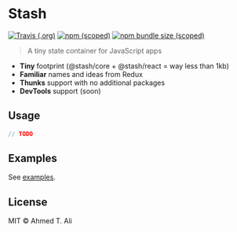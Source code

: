 # Stash

[![Travis (.org)](https://img.shields.io/travis/z0al/stash.svg)](https://travis-ci.org/z0al/stash)
[![npm (scoped)](https://img.shields.io/npm/v/@stash/core.svg)](https://npm.im/@stash/core)
[![npm bundle size (scoped)](https://img.shields.io/bundlephobia/minzip/@stash/core.svg)](https://npm.im/@stash/core)

> A tiny state container for JavaScript apps

- **Tiny** footprint (@stash/core + @stash/react = way less than 1kb)
- **Familiar** names and ideas from Redux
- **Thunks** support with no additional packages
- **DevTools** support (soon)

## Usage

```javascript
// TODO
```

## Examples

See [examples](./examples).

## License

MIT © Ahmed T. Ali

